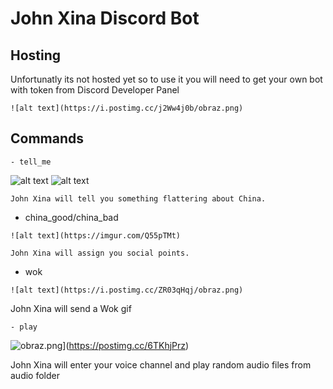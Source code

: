 # John Xina Discord Bot

## Hosting
Unfortunatly its not hosted yet so to use it you will need to get your own bot with token from Discord Developer Panel
```
![alt text](https://i.postimg.cc/j2Ww4j0b/obraz.png)
```
## Commands
```
- tell_me
```
![alt text](https://i.postimg.cc/j2X8rv3c/obraz.png)
![alt text](https://i.postimg.cc/Hnhp300Z/obraz.png)
```
John Xina will tell you something flattering about China.
```
- china_good/china_bad
```
![alt text](https://imgur.com/Q55pTMt)

John Xina will assign you social points.
```
 - wok
 ```
 ![alt text](https://i.postimg.cc/ZR03qHqj/obraz.png)
 ```
 John Xina will send a Wok gif
 ```
 - play
 ```
 ![obraz.png](https://i.postimg.cc/RC6bF5Nr/obraz.png)](https://postimg.cc/6TKhjPrz)
 
 John Xina will enter your voice channel and play random audio files from audio folder
